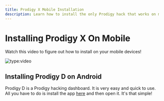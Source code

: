 ```yaml
---
title: Prodigy X Mobile Installation
description: Learn how to install the only Prodigy hack that works on mobile - Prodigy X!
---
```


# Installing Prodigy X On Mobile

Watch this video to figure out how to install on your mobile devices!

![type:video](https://www.youtube.com/embed/astYzqJkg1E)

<script async src="https://pagead2.googlesyndication.com/pagead/js/adsbygoogle.js?client=ca-pub-8981394123170949"
     crossorigin="anonymous"></script>
<!-- Ad Unit 1 -->
<ins class="adsbygoogle"
     style="display:block"
     data-ad-client="ca-pub-8981394123170949"
     data-ad-slot="1878857878"
     data-ad-format="auto"
     data-full-width-responsive="true"></ins>
<script>
     (adsbygoogle = window.adsbygoogle || []).push({});
</script>

## Installing Prodigy D on Android

Prodigy D is a Prodigy hacking dashboard. It is very easy and quick to use. All you have to do is install the app [here](https://play.google.com/store/apps/details?id=com.HostedPosted.prodigy_d) and then open it. It's that simple!

<script async src="https://pagead2.googlesyndication.com/pagead/js/adsbygoogle.js?client=ca-pub-8981394123170949"
     crossorigin="anonymous"></script>
<!-- Ad Unit 1 -->
<ins class="adsbygoogle"
     style="display:block"
     data-ad-client="ca-pub-8981394123170949"
     data-ad-slot="1878857878"
     data-ad-format="auto"
     data-full-width-responsive="true"></ins>
<script>
     (adsbygoogle = window.adsbygoogle || []).push({});
</script>

